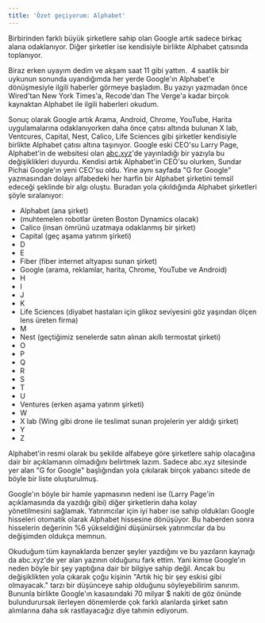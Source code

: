 ```yaml
---
title: 'Özet geçiyorum: Alphabet'
---
```


Birbirinden farklı büyük şirketlere sahip olan Google artık sadece birkaç alana odaklanıyor. Diğer şirketler ise kendisiyle birlikte Alphabet çatısında toplanıyor.

Biraz erken uyayım dedim ve akşam saat 11 gibi yattım.  4 saatlik bir uykunun sonunda uyandığımda her yerde Google'ın Alphabet'e dönüşmesiyle ilgili haberler görmeye başladım. Bu yazıyı yazmadan önce Wired'tan New York Times'a, Recode'dan The Verge'a kadar birçok kaynaktan Alphabet ile ilgili haberleri okudum.

Sonuç olarak Google artık Arama, Android, Chrome, YouTube, Harita uygulamalarına odaklanıyorken daha önce çatısı altında bulunan X lab, Ventcures, Capital, Nest, Calico, Life Sciences gibi şirketler kendisiyle birlikte Alphabet çatısı altına taşınıyor. Google eski CEO'su Larry Page, Alphabet'in de websitesi olan 
[abc.xyz](http://abc.xyz)'de yayınladığı bir yazıyla bu değişiklikleri duyurdu. Kendisi artık Alphabet'in CEO'su olurken, Sundar Pichai Google'ın yeni CEO'su oldu. Yine aynı sayfada "G for Google" yazmasından dolayı alfabedeki her harfin bir Alphabet şirketini temsil edeceği şeklinde bir algı oluştu. Buradan yola çıkıldığında Alphabet şirketleri şöyle sıralanıyor:

* Alphabet (ana şirket)
* (muhtemelen robotlar üreten Boston Dynamics olacak)
* Calico (insan ömrünü uzatmaya odaklanmış bir şirket)
* Capital (geç aşama yatırım şirketi)
*	D
* E
* Fiber (fiber internet altyapısı sunan şirket)
* Google (arama, reklamlar, harita, Chrome, YouTube ve Android)
* H
* I
* J
* K
* Life Sciences (diyabet hastaları için glikoz seviyesini göz yaşından ölçen lens üreten firma)
* M
* Nest (geçtiğimiz senelerde satın alınan akıllı termostat şirketi)
* O
* P
* Q
* R
* S
* T
* U
* Ventures (erken aşama yatırım şirketi)
* W
* X lab (Wing gibi drone ile teslimat sunan projelerin yer aldığı şirket)
* Y
* Z

Alphabet'in resmi olarak bu şekilde alfabeye göre şirketlere sahip olacağına dair bir açıklamanın olmadığını belirtmek lazım. Sadece abc.xyz sitesinde yer alan "G for Google" başlığından yola çıkılarak birçok yabancı sitede de böyle bir liste oluşturulmuş.

Google'ın böyle bir hamle yapmasının nedeni ise (Larry Page'in açıklamasında da yazdığı gibi) diğer şirketlerin daha kolay yönetilmesini sağlamak. Yatırımcılar için iyi haber ise sahip oldukları Google hisseleri otomatik olarak Alphabet hissesine dönüşüyor. Bu haberden sonra hisselerin değerinin %6 yükseldiğini düşünürsek yatırımcılar da bu değişimden oldukça memnun.

Okuduğum tüm kaynaklarda benzer şeyler yazdığını ve bu yazıların kaynağı da abc.xyz'de yer alan yazının olduğunu fark ettim. Yani kimse Google'ın neden böyle bir şey yaptığına dair bir bilgiye sahip değil. Ancak bu değişiklikten yola çıkarak çoğu kişinin "Artık hiç bir şey eskisi gibi olmayacak." tarzı bir düşünceye sahip olduğunu söyleyebilirim sanırım. Bununla birlikte Google'ın kasasındaki 70 milyar $ nakiti de göz önünde bulundurursak ilerleyen dönemlerde çok farklı alanlarda şirket satın alımlarına daha sık rastlayacağız diye tahmin ediyorum.
